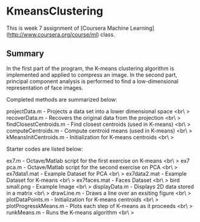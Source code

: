 KmeansClustering
================

This is week 7 assignment of [Coursera Machine Learning] (http://www.coursera.org/course/ml) class.

Summary
------
In the first part of the program, the K-means clustering algorithm is implemented and applied to compress an image. In the second part, principal component analysis is performed to find a low-dimensional representation of face images.

Completed methods are summarized below:

 projectData.m - Projects a data set into a lower dimensional space <br\ >
 recoverData.m - Recovers the original data from the projection <br\ >
 findClosestCentroids.m - Find closest centroids (used in K-means) <br\ >
 computeCentroids.m - Compute centroid means (used in K-means) <br\ >
 kMeansInitCentroids.m - Initialization for K-means centroids <br\ >

Starter codes are listed below:

ex7.m - Octave/Matlab script for the first exercise on K-means <br\ >
ex7 pca.m - Octave/Matlab script for the second exercise on PCA <br\ >
ex7data1.mat - Example Dataset for PCA <br\ >
ex7data2.mat - Example Dataset for K-means <br\ >
ex7faces.mat - Faces Dataset <br\ >
bird small.png - Example Image <br\ >
displayData.m - Displays 2D data stored in a matrix <br\ >
drawLine.m - Draws a line over an exsiting figure <br\ >
plotDataPoints.m - Initialization for K-means centroids <br\ >
plotProgresskMeans.m - Plots each step of K-means as it proceeds <br\ >
runkMeans.m - Runs the K-means algorithm <br\ >
